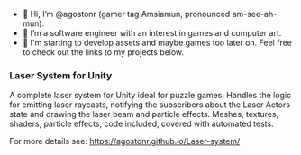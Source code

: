 - 👋 Hi, I’m @agostonr (gamer tag Amsiamun, pronounced am-see-ah-mun). 
- 👀 I’m a software engineer with an interest in games and computer art.
- 🌱 I'm starting to develop assets and maybe games too later on. Feel free to check out the links to my projects below. 

### Laser System for Unity

A complete laser system for Unity ideal for puzzle games. Handles the logic for emitting laser raycasts, notifying the subscribers about the Laser Actors state and drawing the laser beam and particle effects. Meshes, textures, shaders, particle effects, code included, covered with automated tests. 

For more details see:
https://agostonr.github.io/Laser-system/
